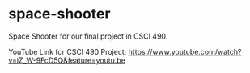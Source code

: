 # space-shooter
Space Shooter for our final project in CSCI 490.

YouTube Link for CSCI 490 Project: https://www.youtube.com/watch?v=iZ_W-9FcD5Q&feature=youtu.be
